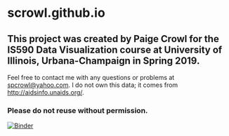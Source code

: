 # scrowl.github.io
## This project was created by Paige Crowl for the IS590 Data Visualization course at University of Illinois, Urbana-Champaign in Spring 2019.
Feel free to contact me with any questions or problems at spcrowl@yahoo.com. I do not own this data; it comes from http://aidsinfo.unaids.org/.

### Please do not reuse without permission.


[![Binder](https://mybinder.org/badge_logo.svg)](https://mybinder.org/v2/gh/scrowl/scrowl.github.io/master)
